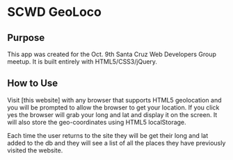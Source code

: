 SCWD GeoLoco
============

Purpose
-------

This app was created for the Oct. 9th Santa Cruz Web Developers Group meetup. It
is built entirely with HTML5/CSS3/jQuery.

How to Use
----------

Visit [this website] with any browser that supports HTML5 geolocation and you
will be prompted to allow the browser to get your location. If you click yes the
browser will grab your long and lat and display it on the screen. It will also
store the geo-coordinates using HTML5 localStorage.

Each time the user returns to the site they will be get their long and lat added
to the db and they will see a list of all the places they have previously
visited the website.
